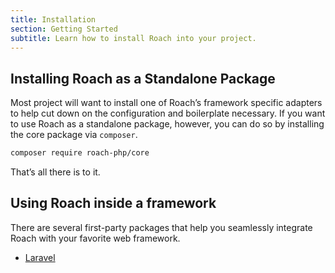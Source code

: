 ```yaml
---
title: Installation
section: Getting Started
subtitle: Learn how to install Roach into your project.
---
```


## Installing Roach as a Standalone Package

Most project will want to install one of Roach’s framework specific adapters to help cut down on the configuration and boilerplate necessary. If you want to use Roach as a standalone package, however, you can do so by installing the core package via `composer`.

<CodeBlock>

```bash
composer require roach-php/core
```

</CodeBlock>

That’s all there is to it.

## Using Roach inside a framework

There are several first-party packages that help you seamlessly integrate Roach with your favorite web framework.

- [Laravel](/docs/laravel)
